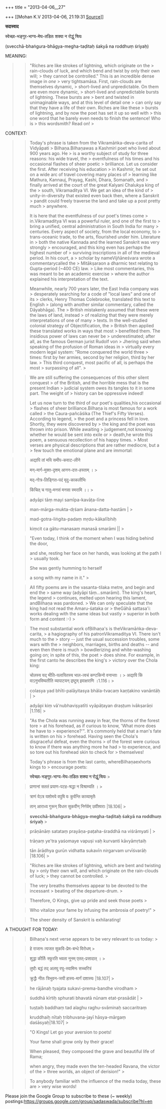 +++
title = "2013-04-06__27"

+++
[[Mohan K.V	2013-04-06, 21:19:31 [Source](https://groups.google.com/g/sadaswada/c/PnPx9gluF-4)]]



**सदास्वाद**  

  

स्वेच्छा-भङ्गुर-भाग्य-मेघ-तडितः शक्या न रोद्धुं श्रियः 

  

(svecchā-bhaṅgura-bhāgya-megha-taḍitaḥ śakyā na roddhuṃ śriyaḥ)

  

MEANING:

> 
> > "Riches are like strokes of lightning, which originate on the > rain-clouds of luck, and which bend and twist by only their own will; > they cannot be controlled." This is an incredible dense image in *one* > very tightsamāsa. First, rain-clouds are themselves dynamic, > short-lived and unpredictable. On them are even more dynamic, > short-lived and unpredictable bursts of lightning. These bursts are > bent and twisted in unimaginable ways, and at this level of detail one > can only say that they have a life of their own. Riches are like these > bursts of lightning, and by now the poet has set it up so well with > this one word that he barely even needs to finish the sentence! Who is > this wordsmith? Read on! >
> 
> > 
> > 
> > 

CONTEXT:

> 
> > 
> > 
> > Today's phrase is taken from the Vikramāṅka-deva-carita of Vidyāpati > Bilhaṇa.Bilhaṇawas a Kashmiri poet who lived about 900 years ago. He > is a worthy subject of study for three reasons: his wide travel, the > eventfulness of his times and his occasional flashes of sheer poetic > brilliance. Let us consider the first. After receiving his education > in Kashmir, he set out on a wide arc of travel covering many places of > learning like Mathura, Kannauj, Prayag, Kashi, Dhara, Somanath, and > finally arrived at the court of the great Kalyani Chalukya king of the > south, Vikramaditya VI. We get an idea of the kind of > unity-in-diversity that existed even back then, where a Sanskrit > pandit could freely traverse the land and take up a post pretty much > anywhere. 
> > 
> > 
> >   
> > 
> > 
> > It is here that the eventfulness of our poet's times come > in.Vikramaditya VI was a powerful ruler, and one of the first to > bring a unified, central administration in South India for many > centuries. Every aspect of society, from the local economy, to > trans-oceanic trade, to the arts, flourished under him. Literature in > both the native Kannada and the learned Sanskrit was very strongly > encouraged, and this king even has perhaps the highest number of > surviving inscriptions in all of the medieval period. In his court, a > scholar by nameVijñāneśvara wrote a commentarycalled the > Mitākṣaraon a dharmic text relating to Gupta-period (\~400 CE) law. > Like most commentaries, this was meant to be an academic exercise > where the author explained his interpretation of the text.
> > 
> > 
> >   
> > 
> > 
> > Meanwhile, nearly 700 years later, the East India company was > desperately searching for a code of "local laws" and one of its > clerks, Henry Thomas Colebrooke, translated this text to English > (along with another similar commentary, called the Dāyabhāga). The > British mistakenly assumed that these were the laws of land, instead > of realizing that they were merely interpretations of one of many > texts. In the well-studied colonial strategy of Objectification, the > British then applied these translated works in ways that most > benefited them. The insidious power of laws can never be > underestimated; after all, as the famous German jurist Rudolf von > Jhering said when speaking of the profusion of Roman ideas in > virtually every modern legal system: "Rome conquered the world three > times: first by her armies, second by her religion, third by her law. > This third conquest, most pacific of all, is perhaps the most > surpassing of all". >
> 
> > 
> >   
> > 
> > 
> > We are still suffering the consequences of this other silent conquest > of the British, and the horrible mess that is the present Indian > judicial system owes its tangles to it in some part. The weight of > history can be oppressive indeed!
> > 
> > 
> >   
> > 
> > 
> > Let us now turn to the third of our poet's qualities,his occasional > flashes of sheer brilliance.Bilhaṇa is most famous for a work called > the Caura-pañcāśika (The Thief's Fifty Verses). According to legend, > the poet and a princess fell in love. Shortly, they were discovered by > the king and the poet was thrown into prison. While awaiting > judgement,not knowing whether he would be sent into exile or > death,he wrote this poem, a sensuous recollection of his happy times. > Most verses are physical descriptions that are rather mediocre, but a > few touch the emotional plane and are immortal:
> > 
> > 
> >   
> > 
> > 
> > 

> 
> > 
> > 
> > 
> > 
> > 
> > 
> > 
> > 
> > 
> > 
> > 
> > 
> > 
> > 
> > 
> > 
> > 
> > 
> > 
> > 
> > 
> > 
> > 
> > 
> > 
> > 
> > 
> > 
> > 
> > 
> > 
> > 
> > 
> > 
> > 
> > 
> > अद्यापि तां मयि समीप-कवाट-लीने
> > 
> > 
> > 
> > 
> > 
> > 
> > 
> > 
> > 
> > 
> > 
> > 
> > 
> > 
> > 
> > 
> > 
> > 
> > 
> > 
> > 
> > 
> > 
> > 
> > 
> > 
> > 
> > 
> > 
> > 
> > 
> > 
> > 
> > 
> > 
> > 
> > 
> > 
> > 
> > 
> > 
> > 
> > 
> > 
> > 
> > 
> > 
> > 
> > 
> > 
> > 
> > 
> > 
> > 
> > 
> > 
> > 
> > 
> > 
> > 
> > 
> > 
> > 
> > 
> > 
> > 
> > 
> > 
> > 
> > 
> > 
> > मन्-मार्ग-मुक्त-दृशम् आनन-दत्त-हस्ताम् । >
> 
> > 
> > 
> > 
> > 
> > 
> > 
> > 
> > 
> > 
> > 
> > 
> > 
> > 
> > 
> > 
> > 
> > 
> > 
> > 
> > 
> > 
> > 
> > 
> > 
> > 
> > 
> > 
> > 
> > 
> > 
> > 
> > 
> > 
> > 
> > 
> > 
> > 
> > 
> > 
> > 
> > 
> > 
> > 
> > 
> > 
> > 
> > 
> > 
> > 
> > 
> > 
> > 
> > 
> > 
> > 
> > 
> > 
> > 
> > 
> > 
> > 
> > 
> > 
> > 
> > 
> > 
> > 
> > मद्-गोत्र-लिङ्गित-पदं मृदु-काकलीभिः
> > 
> > 
> > 
> > 
> > 
> > 
> > 
> > 
> > 
> > 
> > 
> > 
> > 
> > 
> > 
> > 
> > 
> > 
> > 
> > 
> > 
> > 
> > 
> > 
> > 
> > 
> > 
> > 
> > 
> > 
> > 
> > 
> > 
> > 
> > 
> > 
> > 
> > 
> > 
> > 
> > 
> > 
> > 
> > 
> > 
> > 
> > 
> > 
> > 
> > 
> > 
> > 
> > 
> > 
> > 
> > 
> > 
> > 
> > 
> > 
> > 
> > 
> > 
> > 
> > 
> > 
> > 
> > 
> > किंचित् च गातु-मनसं मनसा स्मरामि ।। >
> 
> > 
> > 
> > 
> > 
> > 
> > 
> > 
> > 
> > 
> > 
> > 
> > 
> > 
> > 
> > 
> > 
> > 
> > 
> > 
> > 
> > 
> > 
> > 
> > 
> > 
> > 
> > 
> > 
> > 
> > 
> > 
> > 
> > 

> 
> > 
> >   
> > 
> > 
> > 
> > adyāpi tāṃ mayi samīpa-kavāṭa-līne
> > 
> > 
> > man-mārga-mukta-dṛśam ānana-datta-hastām \| >
> 
> > 
> > mad-gotra-liṅgita-padaṃ mṛdu-kākalībhiḥ
> > 
> > 
> > kiṃcit ca gātu-manasaṃ manasā smarāmi \|\| >
> 
> > 
> > 
> >   
> > 
> > 
> > "Even today, I think of the moment when I was hiding behind the door,
> > 
> > 
> > and she, resting her face on her hands, was looking at the path I > usually took.
> > 
> > 
> > She was gently humming to herself
> > 
> > 
> > a song with my name in it." >
> 
> > 
> >   
> > 
> > 
> > 
> > All fifty poems are in the vasanta-tilaka metre, and begin and end the > same way (adyāpi tāṃ...smarāmi). The king's heart, the legend > continues, melted upon hearing this lament, andBilhaṇa was pardoned. > We can only speculate that the king had not read the Amaru-śataka or > theGāhā sattasa'i: works dealing with the same ideas but vastly > superior in both form and content :-) >
> 
> > 
> >   
> > 
> > 
> > The most substantial work ofBilhaṇa's is theVikramāṅka-deva-carita, > a hagiography of his patronVikramaditya VI. There isn't much to the > story -- just the usual succession troubles, some wars with the > neighbors, marriages, births and deaths -- and even then there is much > bowdlerizing and white-washing going on; in spite of this, the poet > does shine. For example, in the first canto he describes the king's > victory over the Chola king:
> > 
> > 
> >   
> > 
> > 
> > चोलस्य यद् भीति-पलायितस्य भाल-त्वचं कण्टकिनो वनान्ताः । >
> अद्यापि किं वाऽनुभविष्यतीति व्यापाटयन् द्रष्टुम् इवाक्षराणि ।1.116। >
>   
> > colasya yad bhīti-palāyitasya bhāla-tvacaṃ kaṇṭakino vanāntāḥ \| >
> 
> > 
> > 
> > adyāpi kiṃ vā'nubhaviṣyatīti vyāpāṭayan draṣṭum ivākṣarāṇi \|1.116\| >
> 
> > 
> >   
> > 
> > 
> > "As the Chola was running away in fear, the thorns of the forest tore > at his forehead, as if curious to know, 'What more does he have to > experience?'". It's commonly held that a man's fate is written on his > forehead. Having seen the Chola's disgraceful defeat, even the thorns > of the forest were curious to know if there was anything more he had > to experience, and so tore out his forehead skin to check for > themselves!
> > 
> > 
> > 
> >   
> > 
> > 
> > Today's phrase is from the last canto, whereBilhaṇaexhorts kings to > encourage poets:
> > 
> > 
> >   
> > 
> > 
> > 
> > **स्वेच्छा-भङ्गुर-भाग्य-मेघ-तडितः शक्या न रोद्धुं श्रियः** >
> 
> > 
> > प्राणानां सततं प्रयाण-पटह-श्रद्धा न विश्राम्यति । >
> 
> > 
> > त्राणं येऽत्र यशोमये वपुषि वः कुर्वन्ति काव्यामृतैः
> > 
> > 
> > तान् आराध्य गुरून् विधत्त सुकवीन् निर्गर्वम् उर्वीश्वराः \|18.106\| >
> 
> > 
> >   
> > 
> > 
> > 
> > **svecchā-bhaṅgura-bhāgya-megha-taḍitaḥ śakyā na roddhuṃ śriyaḥ** >
> 
> > 
> > prāṇānāṃ satataṃ prayāṇa-paṭaha-śraddhā na viśrāmyati \| >
> 
> > 
> > trāṇaṃ ye'tra yaśomaye vapuṣi vaḥ kurvanti kāvyāmṛtaiḥ
> > 
> > 
> > tān ārādhya gurūn vidhatta sukavīn nirgarvam urvīśvarāḥ \|18.106\| >
> 
> > 
> > 
> >   
> > 
> > 
> > "Riches are like strokes of lightning, which are bent and twisting by > only their own will, and which originate on the rain-clouds of luck; > they cannot be controlled. >
> 
> > 
> > The very breaths themselves appear to be devoted to the incessant > beating of the departure-drum. >
> 
> > 
> > Therefore, O Kings, give up pride and seek those poets >
> 
> > 
> > Who vitalize your fame by infusing the ambrosia of poetry!" >
> 
> > 
> >   
> > 
> > 
> > The sheer density of Sanskrit is exhilarating!
> > 
> > 
> >   
> > 
> > 

A THOUGHT FOR TODAY:

> 
> > 
> > 
> >   
> > 
> > 
> > 
> > 
> > 
> > 
> > Bilhaṇa's next verse appears to be very relevant to us today: >
> 
> > 
> >   
> > 
> > 
> > 
> > हे राजानः त्यजत सुकवि-प्रेम-बन्धे विरोधम् >
> 
> > 
> > शुद्धा कीर्तिः स्फुरति भवता नूनम् एतत्-प्रसादात् । >
> 
> > 
> > तुष्टैः बद्धं तद् अलघु रघु-स्वामिनः सच्चरित्रं
> > 
> > 
> > क्रुद्धैः नीतः त्रिभुवन-जयी हास्य-मार्गं दशास्यः \|18.107\| >
> 
> > 
> > 
> >   
> > 
> > 
> > 
> > 
> > 
> > 
> > 
> > 
> > 
> > he rājānaḥ tyajata sukavi-prema-bandhe virodham >
> 
> > 
> > śuddhā kīrtiḥ sphurati bhavatā nūnam etat-prasādāt \| >
> 
> > 
> > tuṣṭaiḥ baddhaṃ tad alaghu raghu-svāminaḥ saccaritraṃ
> > 
> > 
> > kruddhaiḥ nītaḥ tribhuvana-jayī hāsya-mārgaṃ daśāsyaḥ\|18.107\| >
> 
> > 
> > 
> > 
> > 
> >   
> > 
> > 
> > "O Kings! Let go your aversion to poets!
> > 
> > 
> > Your fame shall grow only by their grace!
> > 
> > 
> > When pleased, they composed the grave and beautiful life of Rama;
> > 
> > 
> > when angry, they made even the ten-headed Ravana, the victor of the > three worlds, an object of derision!" >
> 
> > 
> >   
> > 
> > 
> > To anybody familiar with the influence of the media today, these are > very wise words!
> > 
> > 
> > 
> > 
> > 
> > 
> > 
> > 
> >   
> > 

Please join the Google Group to subscribe to these (\~ weekly) postings:<https://groups.google.com/group/sadaswada/subscribe?hl=en>

  

